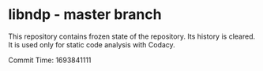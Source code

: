 # libndp - master branch

This repository contains frozen state of the repository.
Its history is cleared. It is used only for static code
analysis with Codacy.

Commit Time: 1693841111